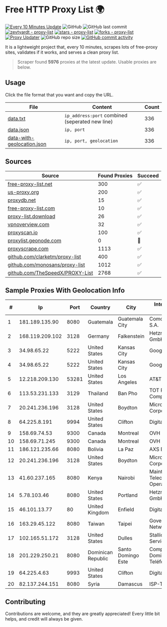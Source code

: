 
# Free HTTP Proxy List 🌍

[![Every 10 Minutes Update](https://github.com/mertguvencli/http-proxy-list/actions/workflows/main.yml/badge.svg?branch=main)](https://github.com/mertguvencli/http-proxy-list/actions/workflows/main.yml)
![GitHub](https://img.shields.io/github/license/mertguvencli/http-proxy-list)
![GitHub last commit](https://img.shields.io/github/last-commit/mertguvencli/http-proxy-list)
[![zevtyardt - proxy-list](https://img.shields.io/static/v1?label=zevtyardt&message=proxy-list&color=blue&logo=github)](https://github.com/zevtyardt/proxy-list "Go to GitHub repo")
[![stars - proxy-list](https://img.shields.io/github/stars/zevtyardt/proxy-list?style=social)](https://github.com/zevtyardt/proxy-list)
[![forks - proxy-list](https://img.shields.io/github/forks/zevtyardt/proxy-list?style=social)](https://github.com/zevtyardt/proxy-list)
[![Proxy Updater](https://github.com/zevtyardt/proxy-list/workflows/Proxy%20Updater/badge.svg)](https://github.com/zevtyardt/proxy-list/actions?query=workflow:"Proxy+Updater")
![GitHub repo size](https://img.shields.io/github/repo-size/zevtyardt/proxy-list)
[![GitHub commit activity](https://img.shields.io/github/commit-activity/m/zevtyardt/proxy-list?logo=commits)](https://github.com/zevtyardt/proxy-list/commits/main)

It is a lightweight project that, every 10 minutes, scrapes lots of free-proxy sites, validates if it works, and serves a clean proxy list.

> Scraper found **5976** proxies at the latest update. Usable proxies are below.

## Usage

Click the file format that you want and copy the URL.

|File|Content|Count|
|----|-------|-----|
|[data.txt](https://raw.githubusercontent.com/mertguvencli/http-proxy-list/main/proxy-list/data.txt)|`ip_address:port` combined (seperated new line)|336|
|[data.json](https://raw.githubusercontent.com/mertguvencli/http-proxy-list/main/proxy-list/data.json)|`ip, port`|336|
|[data-with-geolocation.json](https://raw.githubusercontent.com/mertguvencli/http-proxy-list/main/proxy-list/data-with-geolocation.json)|`ip, port, geolocation`|336|

## Sources

|Source|Found Proxies|Succeed|
|------|-------------|-------|
|[free-proxy-list.net](https://free-proxy-list.net)|300|✅|
|[us-proxy.org](https://www.us-proxy.org)|200|✅|
|[proxydb.net](http://proxydb.net)|15|✅|
|[free-proxy-list.com](https://free-proxy-list.com/?page=&port=&type%5B%5D=http&type%5B%5D=https&up_time=0&search=Search)|10|✅|
|[proxy-list.download](https://www.proxy-list.download/HTTP)|26|✅|
|[vpnoverview.com](https://vpnoverview.com/privacy/anonymous-browsing/free-proxy-servers)|32|✅|
|[proxyscan.io](https://www.proxyscan.io)|100|✅|
|[proxylist.geonode.com](https://proxylist.geonode.com/api/proxy-list?limit=300&page=1&sort_by=lastChecked&sort_type=desc&protocols=http,https)|0|🚫|
|[proxyscrape.com](https://api.proxyscrape.com/v2/?request=displayproxies&protocol=http&timeout=10000&country=all&ssl=all&anonymity=all)|1113|✅|
|[github.com/clarketm/proxy-list](https://raw.githubusercontent.com/clarketm/proxy-list/master/proxy-list-raw.txt)|400|✅|
|[github.com/monosans/proxy-list](https://raw.githubusercontent.com/monosans/proxy-list/main/proxies/http.txt)|1012|✅|
|[github.com/TheSpeedX/PROXY-List](https://raw.githubusercontent.com/TheSpeedX/PROXY-List/master/http.txt)|2768|✅|


## Sample Proxies With Geolocation Info

|#|Ip|Port|Country|City|Internet Service Provider|
|-|--|----|-------|----|-------------------------|
|1|181.189.135.90|8080|Guatemala|Guatemala City|Comcel Guatemala S.A.|
|2|168.119.209.102|3128|Germany|Falkenstein|Hetzner Online GmbH|
|3|34.98.65.22|5222|United States|Kansas City|Google LLC|
|4|34.98.65.22|5222|United States|Kansas City|Google LLC|
|5|12.218.209.130|53281|United States|Los Angeles|AT&T Services, Inc.|
|6|113.53.231.133|3129|Thailand|Ban Pho|TOT Public Company Limited|
|7|20.241.236.196|3128|United States|Boydton|Microsoft Corporation|
|8|64.225.8.191|9994|United States|Clifton|DigitalOcean, LLC|
|9|158.69.74.53|9300|Canada|Montreal|OVH SAS|
|10|158.69.71.245|9300|Canada|Montreal|OVH SAS|
|11|186.121.235.66|8080|Bolivia|La Paz|AXS Bolivia S. A.|
|12|20.241.236.196|3128|United States|Boydton|Microsoft Corporation|
|13|41.60.237.165|8080|Kenya|Nairobi|Maintainer Liquid Telecommunications Operations Limited|
|14|5.78.103.46|8080|United States|Portland|Hetzner Online GmbH|
|15|46.101.13.77|80|United Kingdom|Enfield|DigitalOcean, LLC|
|16|163.29.45.122|8080|Taiwan|Taipei|Government Service Network|
|17|102.165.51.172|3128|United States|Dulles|Stallion Network Services Limited|
|18|201.229.250.21|8080|Dominican Republic|Santo Domingo Este|Compañía Dominicana de Teléfonos S. A.|
|19|64.225.4.63|9993|United States|Clifton|DigitalOcean, LLC|
|20|82.137.244.151|8080|Syria|Damascus|ISP-TARASSUL|



## Contributing

Contributions are welcome, and they are greatly appreciated! Every
little bit helps, and credit will always be given.

